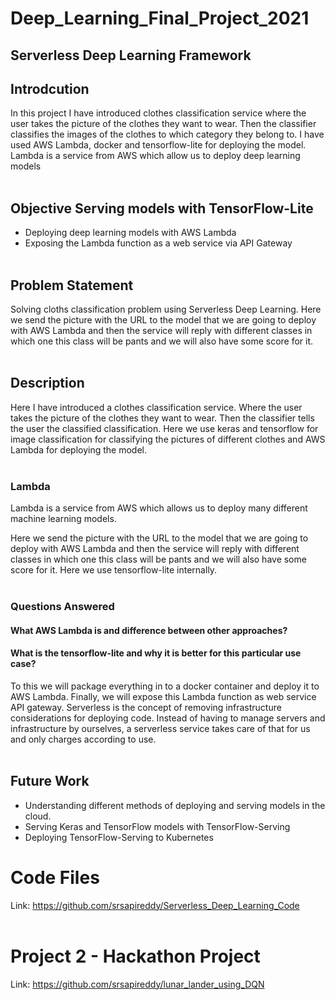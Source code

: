 # Deep_Learning_Final_Project_2021</br>

## Serverless Deep Learning Framework</br>

## Introdcution</br>

In this project I have introduced clothes classification service where the user takes the picture of the clothes they want to wear. Then the classifier classifies the images of the clothes to which category they belong to. I have used AWS Lambda, docker and tensorflow-lite for deploying the model. Lambda is a service from AWS which allow us to deploy deep learning models</br></br>

## Objective Serving models with TensorFlow-Lite</br>
- Deploying deep learning models with AWS Lambda</br>
- Exposing the Lambda function as a web service via API Gateway</br></br>

## Problem Statement</br>
Solving cloths classification problem using Serverless Deep Learning. Here we send the picture with the URL to the model that we are going to deploy with AWS Lambda and then the service will reply with different classes in which one this class will be pants and we will also have some score for it.</br></br> 

## Description</br>

Here I have introduced a clothes classification service. Where the user takes the picture of the clothes they want to wear. Then the classifier tells the user the classified classification. Here we use keras and tensorflow for image classification for classifying the pictures of different clothes and AWS Lambda for deploying the model. </br></br> 

### Lambda</br>
Lambda is a service from AWS which allows us to deploy many different machine learning models.</br>

Here we send the picture with the URL to the model that we are going to deploy with AWS Lambda and then the service will reply with different classes in which one this class will be pants and we will also have some score for it.  Here we use tensorflow-lite internally.</br></br>

### Questions Answered</br>
#### What AWS Lambda is and difference between other approaches?</br>
#### What is the tensorflow-lite and why it is better for this particular use case?</br>
To this we will package everything in to a docker container and deploy it to AWS Lambda.  Finally, we will expose this Lambda function as web service API gateway.
Serverless is the concept of removing infrastructure considerations for deploying code. Instead of having to manage servers and infrastructure by ourselves, a serverless service takes care of that for us and only charges according to use.</br></br>

## Future Work</br>
- Understanding different methods of deploying and serving models in the cloud.</br>
- Serving Keras and TensorFlow models with TensorFlow-Serving</br>
- Deploying TensorFlow-Serving to Kubernetes</br>

# Code Files</br>
Link: https://github.com/srsapireddy/Serverless_Deep_Learning_Code</br></br>

# Project 2 - Hackathon Project</br>
Link: https://github.com/srsapireddy/lunar_lander_using_DQN

